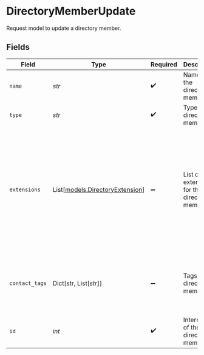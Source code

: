 # DirectoryMemberUpdate

Request model to update a directory member.


## Fields

| Field                                                                                                 | Type                                                                                                  | Required                                                                                              | Description                                                                                           | Example                                                                                               |
| ----------------------------------------------------------------------------------------------------- | ----------------------------------------------------------------------------------------------------- | ----------------------------------------------------------------------------------------------------- | ----------------------------------------------------------------------------------------------------- | ----------------------------------------------------------------------------------------------------- |
| `name`                                                                                                | *str*                                                                                                 | :heavy_check_mark:                                                                                    | Name of the directory member                                                                          | Jane Doe                                                                                              |
| `type`                                                                                                | *str*                                                                                                 | :heavy_check_mark:                                                                                    | Type of the directory member                                                                          | contact                                                                                               |
| `extensions`                                                                                          | List[[models.DirectoryExtension](../models/directoryextension.md)]                                    | :heavy_minus_sign:                                                                                    | List of extensions for the directory member                                                           | [<br/>{<br/>"name": "work",<br/>"numbers": [<br/>{<br/>"number": "+1234567890",<br/>"rules": [<br/>{<br/>"language": "en"<br/>}<br/>]<br/>}<br/>]<br/>}<br/>] |
| `contact_tags`                                                                                        | Dict[str, List[*str*]]                                                                                | :heavy_minus_sign:                                                                                    | Tags for the directory member                                                                         | {<br/>"tag1": [<br/>"value1"<br/>],<br/>"tag2": [<br/>"value2"<br/>]<br/>}                            |
| `id`                                                                                                  | *int*                                                                                                 | :heavy_check_mark:                                                                                    | Internal ID of the directory member                                                                   | 1                                                                                                     |